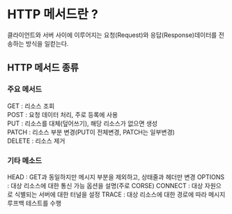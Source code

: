 # HTTP 메서드란 ?
클라이언트와 서버 사이에 이루어지는 요청(Request)와 응답(Response)데이터를 전송하는 방식을 일컫는다.   

## HTTP 메서드 종류
### 주요 메서드
GET : 리소스 조회   
POST : 요청 데이터 처리, 주로 등록에 사용    
PUT : 리소스를 대체(덮어쓰기), 해당 리소스가 없으면 생성   
PATCH : 리소스 부분 변경(PUT이 전체변경, PATCH는 일부변경)    
DELETE : 리소스 제거
### 기타 메소드   
HEAD : GET과 동일하지만 메시지 부분을 제외하고, 상태줄과 헤더만 변경
OPTIONS : 대상 리소스에 대한 통신 가능 옵션을 설명(주로 CORSE)
CONNECT : 대상 자원으로 식별되는 서버에 대한 터널을 설정
TRACE : 대상 리소스에 대한 경로에 따라 메시지 루프백 테스트를 수행
